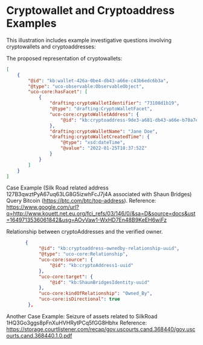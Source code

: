 # Cryptowallet and Cryptoaddress Examples

This illustration includes example investigative questions involving cryptowallets and cryptoaddresses:

The proposed representation of cryptowallets:

```json
[
    {
        "@id": "kb:wallet-426a-0be4-db43-a66e-c43b6edc6b3a",
        "@type": "uco-observable:ObservableObject",
        "uco-core:hasFacet": [
            {
                "drafting:cryptoWalletIdentifier": "73108d1b19",
                "@type": "drafting:CryptoWalletFacet",
                "uco-core:cryptoWalletAddress": {
                    "@id": "kb:cryptoaddress-9de3-a681-db43-a66e-b70a7ecc4a2e"
                },
                "drafting:cryptoWalletName": "Jane Doe",
                "drafting:cryptoWalletCreatedTime": {
                    "@type": "xsd:dateTime",
                    "@value": "2022-01-25T18:37:52Z"
                }
            }
        ]
    }
]
```

Case Example (Silk Road related address 127B3qwztPyA67uq63LG8G5izwhFcJ7j4A associated with Shaun Bridges)
Query Bitcoin (https://btc.com/btc/top-address).
Reference: https://www.google.com/url?q=http://www.kouett.net.eu.org/fci_refs/03/146/0/&sa=D&source=docs&ust=1649713536061842&usg=AOvVaw1-WxHD7En48B9KeEH6wiFz

Relationship between cryptoAddresses and the verified owner.

```json
       {
            "@id": "kb:cryptoaddress-ownedby-relationship-uuid",
            "@type": "uco-core:Relationship",
            "uco-core:source": {
                "@id": "kb:cryptoAddress1-uuid"
            },
            "uco-core:target": {
                "@id": "kb:ShaunBridgesIdentity-uuid"
            },
            "uco-core:kindOfRelationship": "Owned_By",
            "uco-core:isDirectional": true
        },
```

Another Case Example: Seizure of assets related to SilkRoad 1HQ3Go3ggs8pFnXuHVHRytPCq5fGG8Hbhx
Reference: https://storage.courtlistener.com/recap/gov.uscourts.cand.368440/gov.uscourts.cand.368440.1.0.pdf
